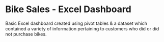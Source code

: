 # Bike Sales - Excel Dashboard

Basic Excel dashboard created using pivot tables & a dataset which contained a variety of information pertaining to customers who did or did not purchase bikes.


